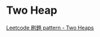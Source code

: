 # Two Heap

[Leetcode 刷題 pattern - Two Heaps](https://blog.techbridge.cc/2020/03/15/leetcode-%E5%88%B7%E9%A1%8C-pattern-two-heaps/)

